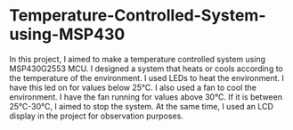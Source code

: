 # Temperature-Controlled-System-using-MSP430
In this project, I aimed to make a temperature controlled system using MSP430G2553 MCU. I designed a system that heats or cools according to the temperature of the environment. I used LEDs to heat the environment. I have this led on for values ​​below 25°C. I also used a fan to cool the environment. I have the fan running for values ​​above 30°C. If it is between 25°C-30°C, I aimed to stop the system. At the same time, I used an LCD display in the project for observation purposes.
